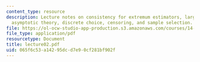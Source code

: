 ```yaml
---
content_type: resource
description: Lecture notes on consistency for extremum estimators, large sample theory,
  asymptotic theory, discrete choice, censoring, and sample selection.
file: https://ol-ocw-studio-app-production.s3.amazonaws.com/courses/14-385-nonlinear-econometric-analysis-fall-2007/065f6c53a14295dcd7e90cf281bf902f_lecture02.pdf
file_type: application/pdf
resourcetype: Document
title: lecture02.pdf
uid: 065f6c53-a142-95dc-d7e9-0cf281bf902f
---
```

